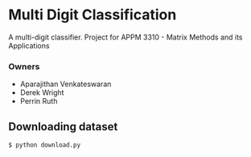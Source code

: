 # Multi Digit Classification

A multi-digit classifier. Project for APPM 3310 - Matrix Methods and its Applications

### Owners
* Aparajithan Venkateswaran
* Derek Wright
* Perrin Ruth

## Downloading dataset

```shell
$ python download.py
```
